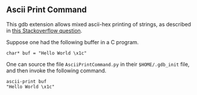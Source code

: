 ## Ascii Print Command

This gdb extension allows mixed ascii-hex printing of strings, as described in [this Stackoverflow question](https://stackoverflow.com/q/16031100/391161).

Suppose one had the following buffer in a C program.

    char* buf = "Hello World \x1c"

One can source the file `AsciiPrintCommand.py` in their `$HOME/.gdb_init` file, and then invoke the following command.

    ascii-print buf
    "Hello World \x1c"

